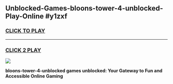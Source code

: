 
## Unblocked-Games-bloons-tower-4-unblocked-Play-Online #y1zxf
<h3>
<a href="https://news.freeplayer.one?title=bloons-tower-4-unblocked&ref=3">CLICK TO PLAY</a></h3>
<hr>

<h3>
<a href="https://news.freeplayer.one?title=bloons-tower-4-unblocked&ref=3">CLICK 2 PLAY</a>
  
</h3>

<a href="https://news.freeplayer.one?title=bloons-tower-4-unblocked&ref=3"><img src="https://clearcache.store/games.png"></a>


**bloons-tower-4-unblocked games unblocked: Your Gateway to Fun and Accessible Online Gaming**
